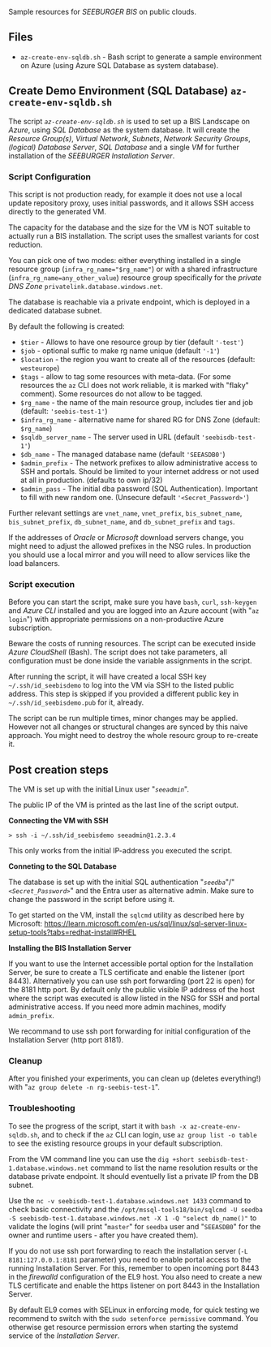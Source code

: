 Sample resources for *SEEBURGER BIS* on public clouds.

## Files

* `az-create-env-sqldb.sh` - Bash script to generate a sample environment on Azure (using Azure SQL Database as system database).


## Create Demo Environment (SQL Database) `az-create-env-sqldb.sh`

The script *`az-create-env-sqldb.sh`* is used to set up a BIS Landscape on _Azure_, using _SQL Database_ as the system database.
It will create the _Resource Group(s)_, _Virtual Network_, _Subnets_, _Network Security Groups_, _(logical) Database Server_, _SQL Database_ and a single _VM_ for further installation of the _SEEBURGER Installation Server_.

### Script Configuration

This script is not production ready, for example it does not use a local update repository proxy, uses initial passwords, and it allows SSH access directly to the generated VM.

The capacity for the database and the size for the VM is NOT suitable to actually run a BIS installation.
The script uses the smallest variants for cost reduction.

You can pick one of two modes: either everything installed in a single resource group (`infra_rg_name="$rg_name"`) or with a shared infrastructure (`infra_rg_name=any_other_value`) resource group specifically for the _private DNS Zone_ `privatelink.database.windows.net`.

The database is reachable via a private endpoint, which is deployed in a dedicated database subnet.

By default the following is created:

* `$tier` - Allows to have one resource group by tier (default `'-test'`)
* `$job` - optional suffic to make rg name unique (default `'-1'`)
* `$location` - the region you want to create all of the resources (default: ``westeurope``)
* `$tags` - allow to tag some resources with meta-data. (For some resources the `az` CLI does not work reliable, it is marked with "flaky" comment).
Some resources do not allow to be tagged.
* `$rg_name` - the name of the main resource group, includes tier and job (default: `'seebis-test-1'`)
* `$infra_rg_name` - alternative name for shared RG for DNS Zone (default: `$rg_name`)
* `$sqldb_server_name` - The server used in URL (default `'seebisdb-test-1'`)
* `$db_name` - The managed database name (default `'SEEASDB0'`)
* `$admin_prefix` - The network prefixes to allow administrative access to SSH and portals.
Should be limited to your internet address or not used at all in production.
(defaults to own ip/32)
* `$admin_pass` - The initial dba password (SQL Authentication).
Important to fill with new random one. (Unsecure default `'<Secret_Password>'`)

Further relevant settings are `vnet_name`, `vnet_prefix`, `bis_subnet_name`, `bis_subnet_prefix`, `db_subnet_name`, and `db_subnet_prefix` and `tags`.

If the addresses of _Oracle_ or _Microsoft_ download servers change, you might need to adjust the allowed prefixes in the NSG rules.
In production you should use a local mirror and you will need to allow services like the load balancers.


### Script execution

Before you can start the script, make sure you have `bash`, `curl`, `ssh-keygen` and _Azure CLI_ installed and you are logged into an Azure account (with "`az login`") with appropriate permissions on a non-productive Azure subscription.

Beware the costs of running resources.
The script can be executed inside _Azure CloudShell_ (Bash).
The script does not take parameters, all configuration must be done inside the variable assignments in the script.

After running the script, it will have created a local SSH key `~/.ssh/id_seebisdemo` to log into the VM via SSH to the listed public address.
This step is skipped if you provided a different public key in `~/.ssh/id_seebisdemo.pub` for it, already.

The script can be run multiple times, minor changes may be applied.
However not all changes or structural changes are synced by this naive approach.
You might need to destroy the whole resourc group to re-create it.


## Post creation steps

The VM is set up with the initial Linux user "*`seeadmin`*".

The public IP of the VM is printed as the last line of the script output.

**Connecting the VM with SSH**

```console
> ssh -i ~/.ssh/id_seebisdemo seeadmin@1.2.3.4
```

This only works from the initial IP-address you executed the script.


**Conneting to the SQL Database**

The database is set up with the initial SQL authentication "*`seedba`*"/"*`<Secret_Password>`*" and the Entra user as alternative admin.
Make sure to change the password in the script before using it.

To get started on the VM, install the `sqlcmd` utility as described here by Microsoft:
https://learn.microsoft.com/en-us/sql/linux/sql-server-linux-setup-tools?tabs=redhat-install#RHEL


**Installing the BIS Installation Server**

If you want to use the Internet accessible portal option for the Installation Server, be sure to create a TLS certificate and enable the listener (port 8443).
Alternatively you can use ssh port forwarding (port 22 is open) for the 8181 http port.
By default only the public visible IP address of the host where the script was executed is allow listed in the NSG for SSH and portal administrative access.
If you need more admin machines, modify `admin_prefix`.

We recommand to use ssh port forwarding for initial configuration of the Installation Server (http port 8181).


### Cleanup

After you finished your experiments, you can clean up (deletes everything!) with "`az group delete -n rg-seebis-test-1`".


### Troubleshooting

To see the progress of the script, start it with `bash -x az-create-env-sqldb.sh`, and to check if the `az` CLI can login, use `az group list -o table` to see the existing resource groups in your default subscription.

From the VM command line you can use the `dig +short seebisdb-test-1.database.windows.net` command to list the name resolution results or the database private endpoint.
It should eventuelly list a private IP from the DB subnet.

Use the `nc -v seebisdb-test-1.database.windows.net 1433` command to check basic connectivity and the `/opt/mssql-tools18/bin/sqlcmd -U seedba -S seebisdb-test-1.database.windows.net -X 1 -Q "select db_name()"` to validate the logins (will print "`master`" for `seedba` user and "`SEEASDB0`" for the owner and runtime users - after you have created them).

If you do not use ssh port forwarding to reach the installation server (`-L 8181:127.0.0.1:8181` parameter) you need to enable portal access to the running Installation Server.
For this, remember to open incoming port 8443 in the _firewalld_ configuration of the EL9 host.
You also need to create a new TLS certificate and enable the https listener on port 8443 in the Installation Server.

By default EL9 comes with SELinux in enforcing mode, for quick testing we recommend to switch with the `sudo setenforce permissive` command.
You otherwise get resource permission errors when starting the systemd service of the _Installation Server_.
